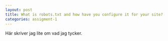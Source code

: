 ```yaml
---
layout: post
title: What is robots.txt and how have you configure it for your site?
categories: assigment-1
---
```


Här skriver jag lite om vad jag tycker.